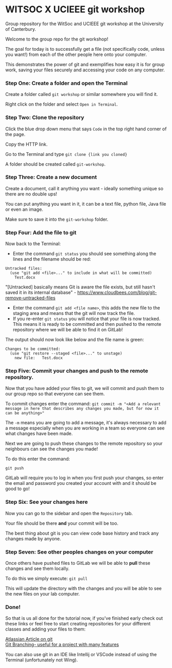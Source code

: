 # WITSOC X UCIEEE git workshop

Group repository for the WitSoc and UCIEEE git workshop at the University of Canterbury.

Welcome to the group repo for the git workshop!

The goal for today is to successfully get a file (not specifically code, unless you want!) from each of the other people here onto your computer.

This demonstrates the power of git and exemplifies how easy it is for group work, saving your files securely and accessing your code on any computer.

### Step One: Create a folder and open the Terminal
Create a folder called `git workshop` or similar somewhere you will find it.

Right click on the folder and select `Open in Terminal`.

### Step Two: Clone the repository
Click the blue drop down menu that says `Code` in the top right hand corner of the page. 

Copy the HTTP link.

Go to the Terminal and type `git clone {link you cloned}`

A folder should be created called `git-workshop`.

### Step Three: Create a new document
Create a document, call it anything you want - ideally something unique so there are no double ups!

You can put anything you want in it, it can be a text file, python file, Java file or even an image.

Make sure to save it into the `git-workshop` folder.

### Step Four: Add the file to git
Now back to the Terminal:
- Enter the command `git status` you should see something along the lines and the filename should be red:
```
Untracked files:
  (use "git add <file>..." to include in what will be committed)
	Test.docx
```
"[Untracked] basically means Git is aware the file exists, but still hasn't saved it in its internal database" - https://www.cloudbees.com/blog/git-remove-untracked-files 

- Enter the command `git add <file name>`, this adds the new file to the staging area and means that the git will now track the file.
- If you re-enter `git status` you will notice that your file is now tracked. This means it is ready to be committed and then pushed to the remote repository where we will be able to find it on GitLab!

The output should now look like below and the file name is green:
```
Changes to be committed:
  (use "git restore --staged <file>..." to unstage)
	new file:   Test.docx
```

### Step Five: Commit your changes and push to the remote repository.
Now that you have added your files to git, we will commit and push them to our group repo so that everyone can see them.

To commit changes enter the command: 
`git commit -m "<Add a relevant message in here that describes any changes you made, but for now it can be anything>"`

The `-m` means you are going to add a message, it's always necessary to add a message especially when you are working in a team so everyone can see what changes have been made.

Next we are going to push these changes to the remote repository so your neighbours can see the changes you made!

To do this enter the command: 

`git push`

GitLab will require you to log in when you first push your changes, so enter the email and password you created your account with and it should be good to go!

### Step Six: See your changes here

Now you can go to the sidebar and open the `Repository` tab. 

Your file should be there **and** your commit will be too. 

The best thing about git is you can view code base history and track any changes made by anyone.

### Step Seven: See other peoples changes on your computer
Once others have pushed files to GitLab we will be able to **pull** these changes and see them locally.

To do this we simply execute: `git pull`

This will update the directory with the changes and you will be able to see the new files on your lab computer. 

### Done!
So that is us all done for the tutorial now, if you've finished early check out these links or feel free to start creating repositories for your different classes and adding your files to them: 

[Atlassian Article on git](https://www.atlassian.com/git/tutorials/what-is-git)\
[Git Branching- useful for a project with many features](https://www.educative.io/blog/git-branching-tutorial)

You can also use git in an IDE like Intellij or VSCode instead of using the Terminal (unfortunately not Wing).
